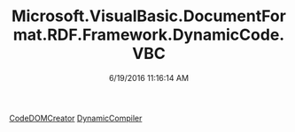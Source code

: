 ﻿---
title: Microsoft.VisualBasic.DocumentFormat.RDF.Framework.DynamicCode.VBC
date: 6/19/2016 11:16:14 AM
---

[CodeDOMCreator](T-Microsoft.VisualBasic.DocumentFormat.RDF.Framework.DynamicCode.VBC.CodeDOMCreator.html)
[DynamicCompiler](T-Microsoft.VisualBasic.DocumentFormat.RDF.Framework.DynamicCode.VBC.DynamicCompiler.html)
